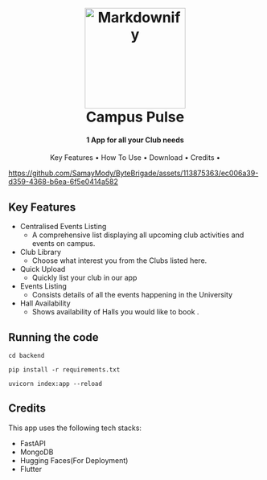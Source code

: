 <h1 align="center">
  <br>
  <a><img src="https://github.com/SachinPrasanth777/Campus-Pulse/assets/113875363/3df1bd6b-c255-498e-9707-f96bd21b14f8" alt="Markdownify" width="200"></a>
  <br>
  Campus Pulse
  <br>
</h1>


<h4 align="center">1 App for all your Club needs </h4>


<p align="center">
  <a >Key Features</a> •
  <a >How To Use</a> •
  <a >Download</a> •
  <a >Credits</a> •
</p>



https://github.com/SamayMody/ByteBrigade/assets/113875363/ec006a39-d359-4368-b6ea-6f5e0414a582



## Key Features

* Centralised Events Listing
  -  A comprehensive list displaying all upcoming club activities and events on campus.
* Club Library
  - Choose what interest you from the Clubs listed here.
* Quick Upload
  - Quickly list your club in our app 
* Events Listing
  - Consists details of all the events happening in the University
* Hall Availability
  - Shows availability of Halls you would like to book .


## Running the code
```
cd backend
```
```
pip install -r requirements.txt
```
```
uvicorn index:app --reload
```

## Credits

This app uses the following tech stacks:

- FastAPI
- MongoDB
- Hugging Faces(For Deployment)
- Flutter
